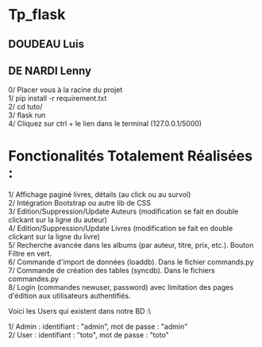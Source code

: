 # Tp_flask

## DOUDEAU Luis
## DE NARDI Lenny

0/ Placer vous à la racine du projet\
1/ pip install -r requirement.txt\
2/ cd tuto/\
3/ flask run \
4/ Cliquez sur ctrl + le lien dans le terminal (127.0.0.1/5000)


# Fonctionalités Totalement Réalisées :

1/ Affichage paginé livres, détails (au click ou au survol)\
2/ Intégration Bootstrap ou autre lib de CSS\
3/ Edition/Suppression/Update Auteurs (modification se fait en double clickant sur la ligne du auteur)\
4/ Edition/Suppression/Update Livres  (modification se fait en double clickant sur la ligne du livre)\
5/ Recherche avancée dans les albums (par auteur, titre, prix, etc.). Bouton Filtre en vert. \
6/ Commande d'import de données (loaddb). Dans le fichier commands.py\
7/ Commande de création des tables (syncdb). Dans le fichiers commandes.py\
8/ Login (commandes newuser, password) avec limitation des pages d'édition aux utilisateurs authentifiés.

Voici les Users qui existent dans notre BD :\

1/ Admin : identifiant : "admin", mot de passe : "admin"\
2/ User : identifiant : "toto", mot de passe : "toto"
